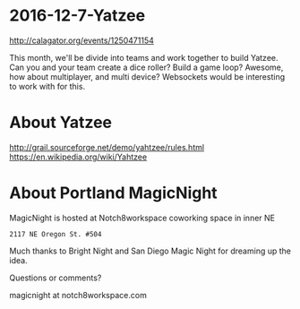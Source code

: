# 2016-12-7-Yatzee


http://calagator.org/events/1250471154

This month, we'll be divide into teams and work together to build Yatzee. Can you and your team create a dice roller? Build a game loop? Awesome, how about multiplayer, and multi device? Websockets would be interesting to work with for this.


About Yatzee
=================
http://grail.sourceforge.net/demo/yahtzee/rules.html
https://en.wikipedia.org/wiki/Yahtzee


About Portland MagicNight
===========================

MagicNight is hosted at Notch8workspace coworking space in inner NE

```
2117 NE Oregon St. #504
```

Much thanks to Bright Night and San Diego Magic Night for dreaming up the idea.

Questions or comments?

magicnight at notch8workspace.com
